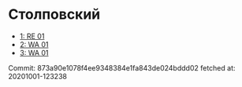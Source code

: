 # Столповский
- [1: RE 01](1.md)
- [2: WA 01](2.md)
- [3: WA 01](3.md)

Commit: 873a90e1078f4ee9348384e1fa843de024bddd02
 fetched at: 20201001-123238
